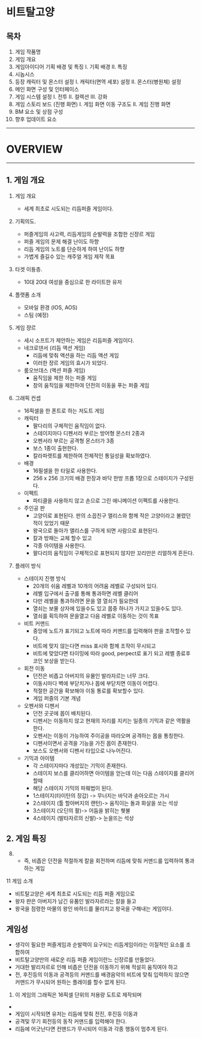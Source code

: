 # 비트탈고양
## 목차
1. 게임 작품명
2. 게임 개요
3. 게임아이디어 기획 배경 및 특징
    I. 기획 배경
    II. 특징
4. 시놉시스
5. 등장 캐릭터 및 몬스터 설정
    I. 캐릭터(면역 세포) 설정
    II. 몬스터(병원체) 설정
6. 메인 화면 구성 및 인터페이스
7. 게임 시스템 설정
    I. 전투
    II. 컬렉션
    III. 강화
8. 게임 스토리 보드 (진행 화면)
    I. 게임 화면 이동 구조도
    II. 게임 진행 화면
9. BM 요소 및 상점 구성
10. 향후 업데이트 요소

---
# OVERVIEW
---
## 1. 게임 개요

1. 게임 개요
    - 세계 최초로 시도되는 리듬퍼즐 게임이다.

2. 기획의도.
    - 퍼즐게임의 사고력, 리듬게임의 순발력을 조합한 신쟝르 게임
    - 퍼즐 게임의 문제 해결 난이도 하향
    - 리듬 게임의 노트를 단순하게 하여 난이도 하향
    - 가볍게 즐길수 있는 캐주얼 게임 제작 목표    

3. 타겟 이둉층.
    - 10대 20대 여성을 중심으로 한 라이트한 유저 

4. 플랫폼 소개
    - 모바일 환경 (IOS, AOS)
    - 스팀 (예정)

5. 게임 쟝르
    - 세시 소프트가 제안하는 게임은 리듬퍼즐 게임이다.
    - 네크로댄서 (리듬 액션 게임)
        - 리듬에 맞춰 액션을 하는 리듬 액션 게임
        - 이러한 쟝르 게임의 효시가 되었다. 
    - 룸오브데스 (액션 퍼즐 게임)
        - 움직임을 제한 하는 퍼즐 게임
        - 창의 움직임을 제한하여 던전의 이동을 푸는 퍼즐 게임

6. 그래픽 컨셉
    - 16픽셀을 한 폰트로 하는 저도트 게임
    - 캐릭터
        - 팔다리의 구체적인 움직임이 없다.
        - 스테이지마다 디펜서라 부르는 방어형 몬스터 2종과
        - 오펜서라 부르는 공격형 몬스터가 3종
        - 보스 1종이 출현한다.  
        - 칼라파렛트를 제한하여 전체적인 통일성을 확보하였다. 
    - 배경
        - 16필셀을 한 타일로 사용한다.
        - 256 x 256 크기의 배경 한장과 바닥 한방 프롭 1장으로 스테이지가 구성된다.
    - 이펙트
        - 파티클을 사용하지 않고 손으로 그린 애니메이션 이펙트를 사용한다.    
    - 주인공 판
        - 고양이로 표현된다. 판의 소꼽친구 앨리스와 함께 작은 고양이라고 불렸던 적이 있었기 때문
        - 왕국으로 돌아가 앨리스를 구하게 되면 사람으로 표현된다. 
        - 칼과 방패는 교체 할수 있고
        - 각종 아이템을 사용한다.
        - 팔다리의 움직임이 구체적으로 표현되지 않지만 꼬리만은 리얼하게 흔든다.

7. 플레이 방식
    - 스테이지 진행 방식
        - 20개의 쉬움 레벨과 10개의 어려움 레벨로 구성되어 있다.
        - 레벨 입구에서 출구를 통해 통과하면 레벨 클리어
        - 다만 레벨을 통과하려면 문을 열 열쇠가 필요한데
        - 열쇠는 보물 상자에 있을수도 있고 몹중 하나가 가지고 있을수도 있다.
        - 열쇠를 획득하여 문을열고 다음 레벨로 이동하는 것이 목표      
    - 비트 커맨드
        - 중앙에 노트가 표기되고 노트에 따라 커맨드를 입력해야 판을 조작할수 있다.
        - 비트에 맞지 않는다면 miss 표시와 함께 조작이 무시되고
        - 비트에 맞았다면 타이밍에 따라 good, perpect로 표기 되고 레벨 종료후 코인 보상을 받는다.
    - 회전 이동 
        - 던전은 비좁고 아버지의 유물인 발라자르는 너무 크다.
        - 이동시마다 벽에 부닫치거나 몹에 부닫치면 이동이 어렵다.
        - 적절한 공간을 확보해야 이동 통로를 확보할수 있다.
        - 게임 퍼즐의 기본 개념   
    - 오펜서와 디펜서
        - 던전 곳곳에 몹이 배치된다.
        - 디펜서는 이동하지 않고 현재의 자리를 지키는 일종의 기믹과 같은 역활을 한다.
        - 오펜서는 이동이 가능하여 주이공을 따라오며 공격하는 몹을 통칭한다.
        - 디펜서이면서 공격을 기능을 가진 몹이 존재한다.
        - 보스도 오펜서와 디펜서 타입으로 나누어진다.
    -  기믹과 아이템
        - 각 스테이지마다 개성있는 기믹이 존재한다.
        - 스테이지 보스를 클리어하면 아이템을 얻는데 이는 다음 스테이지를 클리어 할때
        - 해당 스테이지 기믹의 파훼법이 된다.
        - 1스테이지(타이탄의 장갑) -> 무너지는 바닥과 솓아오르는 가시
        - 2스테이지 (툴 할아버지의 랜턴)-> 움직이는 돌과 화살을 쏘는 석상
        - 3스테이지 (오딘의 활)-> 어둠을 밝히는 휏불
        - 4스테이지 (발타자르의 신발)-> 눈을뜨는 석상     

## 2. 게임 특징
8.  
    - 즉, 비좁은 던전을 적절하게 칼을 회전하며 리듬에 맞춰 커맨드를 입력하여 통과하는 게임


11
게임 소개
- 비트탈고양은 세계 최초로 시도되는 리듬 퍼즐 게임으로
- 왕자 판은 아버지가 남긴 유품인 발라자르라는 칼을 들고
- 왕국을 점령한 마물의 왕인 바하드를 물리치고 왕국을 구해내는 게임이다.

## 게임성
- 생각이 필요한 퍼즐게임과 순발력이 요구되는 리듬게임이라는 이질적인 요소를 조합하여
- 비트탈고양만의 새로운 리듬 퍼즐 게임이란느 신쟝르를 만들었다.
- 거대한 발리자르로 인해 비좁은 던전을 이동하기 위해 적설히 움직여야 하고
- 전, 후진등의 이동과 공격등의 커맨드를 배경음악의 비트에 맞춰 입력하지 않으면
  커맨드가 무시되어 원하는 플레이를 할수 없게 된다.

1) 이 게임의 그래픽은 16픽셀 단위의 저용량 도트로 제작되며 


- 
- 게임이 시작되면 유저는 리듬에 맞춰 전진, 후진등 이동과
- 공격및 무기 회전등의 동작 커맨드를 입력해야 한다.
- 리듬에 어긋난다면 컨맨드가 무시되어 이동과 각종 행동이 멈추게 된다.
